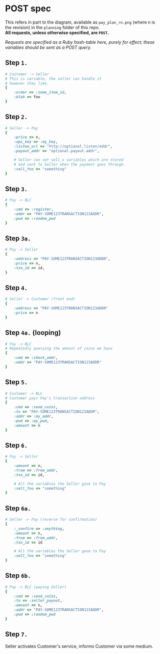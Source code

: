 POST spec
=========
This refers in part to the diagram, available as `pay_plan_rn.png` (where n is the revision) in the `planning` folder of this repo.  
__All requests, unless otherwise specified, are `POST`.__

_Requests are specified as a Ruby hash-table here, purely for effect; these variables should be sent as a POST query._
## Step `1.`
```ruby
# Customer -> Seller
# This is variable, the seller can handle it
# however they like.
{
    :order => :some_item_id,
    :blah => foo
}
```

## Step `2.`
```ruby
# Seller -> Pay
{
    :price => n,
    :api_key => :my_key,
    :listen_url => "http://optional.listen/addr",
    :payout_addr => "optional.payout.addr",

    # Seller can set sell_x variables which are stored
    # and sent to Seller when the payment goes through.
    :sell_foo => "something"
}
```

## Step `3.`
```ruby
# Pay -> BLC
{
    :cmd => :register,
    :addr => "PAY-SOME123TRANSACTION123ADDR",
    :pwd => :random_pwd
}
```

## Step `3a.`
```ruby
# Pay -> Seller
{
    :address => "PAY-SOME123TRANSACTION123ADDR",
    :price => n,
    :txn_id => id,
}
```

## Step `4.`
```ruby
# Seller -> Customer (front end)
{
    :address => "PAY-SOME123TRANSACTION123ADDR"
    :price => n
}
```

## Step `4a.` (looping)
```ruby
# Pay -> BLC
# Repeatedly querying the amount of coins we have
{
    :cmd => :check_addr,
    :addr => "PAY-SOME123TRANSACTION123ADDR"
}
```

## Step `5.`
```ruby
# Customer -> BLC
# Customer pays Pay's transaction address
{
    :cmd => :send_coins,
    :to => "PAY-SOME123TRANSACTION123ADDR",
    :addr => :my_addr,
    :pwd => :my_pwd,
    :amount => n
}
```

## Step `6.`
```ruby
# Pay -> Seller
{
    :amount => n,
    :from => :from_addr,
    :txn_id => id,

    # All the variables the Seller gave to Pay
    :sell_foo => "something"
}
```

## Step `6a.`
```ruby
# Seller -> Pay (reverse for confirmation)
{
    :_confirm => :anything,
    :amount => n,
    :from => :from_addr,
    :txn_id => id

    # All the variables the Seller gave to Pay
    :sell_foo => "something"
}
```

## Step `6b.`
```ruby
# Pay -> BLC (paying Seller)
{
    :cmd => :send_coins,
    :to => :seller_payout,
    :amount => n,
    :addr => "PAY-SOME123TRANSACTION123ADDR",
    :pwd => :random_pwd
}
```

## Step `7.`
Seller activates Customer's service, informs Customer via some medium.
